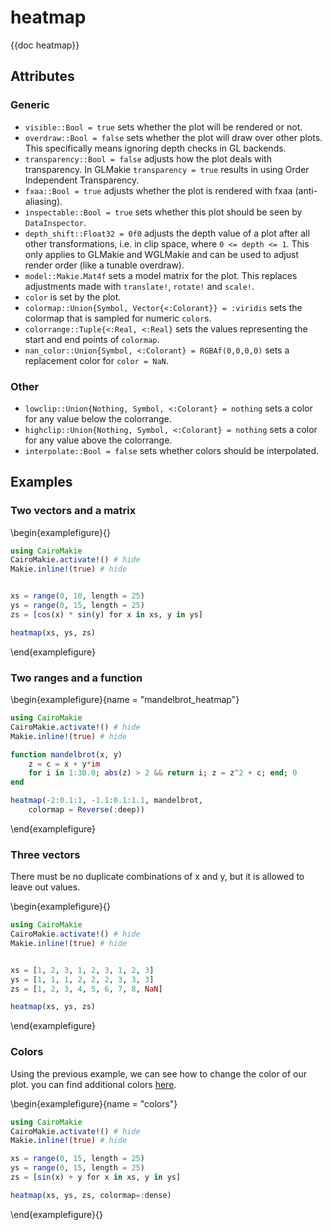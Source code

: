 # heatmap

{{doc heatmap}}

## Attributes

### Generic

- `visible::Bool = true` sets whether the plot will be rendered or not.
- `overdraw::Bool = false` sets whether the plot will draw over other plots. This specifically means ignoring depth checks in GL backends.
- `transparency::Bool = false` adjusts how the plot deals with transparency. In GLMakie `transparency = true` results in using Order Independent Transparency.
- `fxaa::Bool = true` adjusts whether the plot is rendered with fxaa (anti-aliasing).
- `inspectable::Bool = true` sets whether this plot should be seen by `DataInspector`.
- `depth_shift::Float32 = 0f0` adjusts the depth value of a plot after all other transformations, i.e. in clip space, where `0 <= depth <= 1`. This only applies to GLMakie and WGLMakie and can be used to adjust render order (like a tunable overdraw).
- `model::Makie.Mat4f` sets a model matrix for the plot. This replaces adjustments made with `translate!`, `rotate!` and `scale!`.
- `color` is set by the plot.
- `colormap::Union{Symbol, Vector{<:Colorant}} = :viridis` sets the colormap that is sampled for numeric `color`s.
- `colorrange::Tuple{<:Real, <:Real}` sets the values representing the start and end points of `colormap`.
- `nan_color::Union{Symbol, <:Colorant} = RGBAf(0,0,0,0)` sets a replacement color for `color = NaN`.

### Other

- `lowclip::Union{Nothing, Symbol, <:Colorant} = nothing` sets a color for any value below the colorrange.
- `highclip::Union{Nothing, Symbol, <:Colorant} = nothing` sets a color for any value above the colorrange.
- `interpolate::Bool = false` sets whether colors should be interpolated.


## Examples

### Two vectors and a matrix

\begin{examplefigure}{}
```julia
using CairoMakie
CairoMakie.activate!() # hide
Makie.inline!(true) # hide


xs = range(0, 10, length = 25)
ys = range(0, 15, length = 25)
zs = [cos(x) * sin(y) for x in xs, y in ys]

heatmap(xs, ys, zs)
```
\end{examplefigure}

### Two ranges and a function

\begin{examplefigure}{name = "mandelbrot_heatmap"}
```julia
using CairoMakie
CairoMakie.activate!() # hide
Makie.inline!(true) # hide

function mandelbrot(x, y)
    z = c = x + y*im
    for i in 1:30.0; abs(z) > 2 && return i; z = z^2 + c; end; 0
end

heatmap(-2:0.1:1, -1.1:0.1:1.1, mandelbrot,
    colormap = Reverse(:deep))
```
\end{examplefigure}

### Three vectors

There must be no duplicate combinations of x and y, but it is allowed to leave out values.

\begin{examplefigure}{}
```julia
using CairoMakie
CairoMakie.activate!() # hide
Makie.inline!(true) # hide


xs = [1, 2, 3, 1, 2, 3, 1, 2, 3]
ys = [1, 1, 1, 2, 2, 2, 3, 3, 3]
zs = [1, 2, 3, 4, 5, 6, 7, 8, NaN]

heatmap(xs, ys, zs)
```
\end{examplefigure}

### Colors

Using the previous example, we can see how to change the color of our plot. you can find additional colors [here](https://makie.juliaplots.org/stable/documentation/colors/index.html#colors).

\begin{examplefigure}{name = "colors"}
```julia
using CairoMakie
CairoMakie.activate!() # hide
Makie.inline!(true) # hide

xs = range(0, 15, length = 25)
ys = range(0, 15, length = 25)
zs = [sin(x) + y for x in xs, y in ys]

heatmap(xs, ys, zs, colormap=:dense)
```
\end{examplefigure}{}
